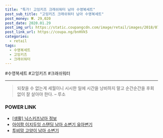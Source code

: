 ```yaml
--- 
title: "특가! 고잉키즈 크래쉬워터 남아 수영복세트" 
post_sub_title: "고잉키즈 크래쉬워터 남아 수영복세트" 
post_money: ₩. 29,020 
post_date: 2020.01.29 
post_img_url: https://static.coupangcdn.com/image/retail/images/2018/07/06/13/9/dd232fbe-cc96-4e46-82e5-7883286c67ab.jpg 
post_link_url: https://coupa.ng/bnHVk5 
categories: 
  - retail 
tags: 
  - 수영복세트 
  - 고잉키즈 
  - 크래쉬워터 
--- 
```

  #수영복세트 #고잉키즈 #크래쉬워터 
<hr> 

> 되찾을 수 없는게 세월이니 시시한 일에 시간을 낭비하지 말고 순간순간을 후회 없이 잘 살아야 한다. – 루소 


### POWER LINK

* <a href="https://blog.naver.com/sakai111/221767519351" target="_blank"> [생활] 닉스키즈남아 정보 </a>
* <a href="https://blog.naver.com/fasyy4321/221781059521" target="_blank">아이팜 이지두잉 스탠딩 남아 소변기 유아변기</a>
* <a href="https://blog.naver.com/santokki14/221776942796" target="_blank">투비맘 고양이 남아 소변기</a>
